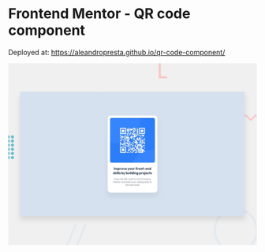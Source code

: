 # Frontend Mentor - QR code component

Deployed at: https://aleandropresta.github.io/qr-code-component/

![Design preview for the QR code component coding challenge](./design/desktop-preview.jpg)